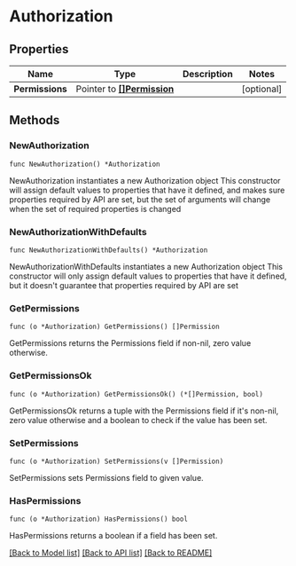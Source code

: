 # Authorization

## Properties

Name | Type | Description | Notes
------------ | ------------- | ------------- | -------------
**Permissions** | Pointer to [**[]Permission**](Permission.md) |  | [optional] 

## Methods

### NewAuthorization

`func NewAuthorization() *Authorization`

NewAuthorization instantiates a new Authorization object
This constructor will assign default values to properties that have it defined,
and makes sure properties required by API are set, but the set of arguments
will change when the set of required properties is changed

### NewAuthorizationWithDefaults

`func NewAuthorizationWithDefaults() *Authorization`

NewAuthorizationWithDefaults instantiates a new Authorization object
This constructor will only assign default values to properties that have it defined,
but it doesn't guarantee that properties required by API are set

### GetPermissions

`func (o *Authorization) GetPermissions() []Permission`

GetPermissions returns the Permissions field if non-nil, zero value otherwise.

### GetPermissionsOk

`func (o *Authorization) GetPermissionsOk() (*[]Permission, bool)`

GetPermissionsOk returns a tuple with the Permissions field if it's non-nil, zero value otherwise
and a boolean to check if the value has been set.

### SetPermissions

`func (o *Authorization) SetPermissions(v []Permission)`

SetPermissions sets Permissions field to given value.

### HasPermissions

`func (o *Authorization) HasPermissions() bool`

HasPermissions returns a boolean if a field has been set.


[[Back to Model list]](../README.md#documentation-for-models) [[Back to API list]](../README.md#documentation-for-api-endpoints) [[Back to README]](../README.md)


